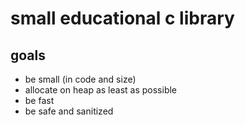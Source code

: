 # small educational c library

## goals
- be small (in code and size)
- allocate on heap as least as possible
- be fast
- be safe and sanitized
